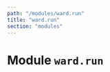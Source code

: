 ```yaml
---
path: "/modules/ward.run"
title: "ward.run"
section: "modules"
---
```


Module `ward.run`
===============